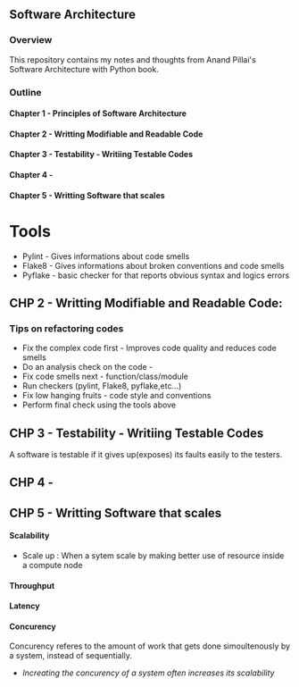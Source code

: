 ## Software Architecture

### Overview

This repository contains my notes and thoughts from Anand  Pillai's Software Architecture with Python book.

### Outline 

#### Chapter 1 - Principles of Software Architecture

#### Chapter 2 - Writting Modifiable and Readable Code

#### Chapter 3 - Testability - Writiing Testable Codes

#### Chapter 4 -

#### Chapter 5 - Writting Software that scales




# Tools

* Pylint - Gives informations about code smells
* Flake8 - Gives informations about broken conventions and code smells
* Pyflake - basic checker for that reports obvious syntax and logics errors



## CHP 2 - Writting Modifiable and Readable Code:

### Tips on refactoring codes

* Fix the complex code first - Improves code quality and reduces code smells
* Do an analysis check on the code -
* Fix code smells next - function/class/module
* Run checkers (pylint, Flake8, pyflake,etc...)
* Fix low hanging fruits - code style and conventions
* Perform final check using the tools above


## CHP 3 - Testability - Writiing Testable Codes

A software is testable if it gives up(exposes) its faults easily to the testers.

## CHP 4 -

## CHP 5 - Writting Software that scales

#### Scalability

 - Scale up : When a sytem scale by making better use of resource inside a compute node

#### Throughput


#### Latency


#### Concurency

Concurency referes to the amount of work that gets done simoultenously by a system, instead of sequentially.

* <i>Increating the concurency of a system often increases its scalability</i>
